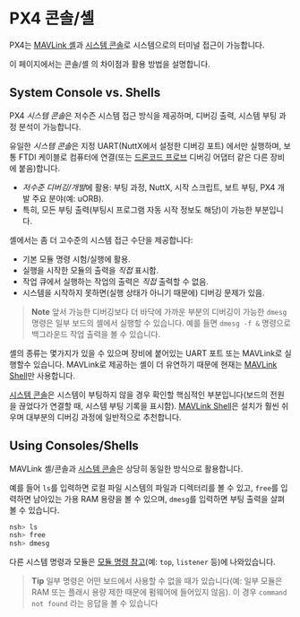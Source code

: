# PX4 콘솔/셸

PX4는 [MAVLink 셸](../debug/mavlink_shell.md)과 [시스템 콘솔](../debug/system_console.md)로 시스템으로의 터미널 접근이 가능합니다.

이 페이지에서는 콘솔/셸 의 차이점과 활용 방법을 설명합니다.

<a id="console_vs_shell"></a>

## System Console vs. Shells

PX4 *시스템 콘솔*은 저수즌 시스템 접근 방식을 제공하며, 디버깅 출력, 시스템 부팅 과정 분석이 가능합니다.

유일한 *시스템 콘솔*은 지정 UART(NuttX에서 설정한 디버깅 포트) 에서만 실행하며, 보통 FTDI 케이블로 컴퓨터에 연결(또는 [드론코드 프로브](https://kb.zubax.com/display/MAINKB/Dronecode+Probe+documentation) 디버깅 어댑터 같은 다른 장비에 붙음)합니다.
- *저수준 디버깅/개발*에 활용: 부팅 과정, NuttX, 시작 스크립트, 보트 부팅, PX4 개발 주요 분야(예: uORB).
- 특히, 모든 부팅 출력(부팅시 프로그램 자동 시작 정보도 해당)이 가능한 부분입니다.

셸에서는 좀 더 고수준의 시스템 접근 수단을 제공합니다:
- 기본 모듈 명령 시험/실행에 활용.
- 실행을 시작한 모듈의 출력을 *직접* 표시함.
- 작업 큐에서 실행하는 작업의 출력은 *직접* 출력할 수 없음.
- 시스템을 시작하지 못하면(실행 상태가 아니기 때문에) 디버깅 문제가 있음.

> **Note** 앞서 가능한 디버깅보다 더 바닥에 가까운 부분의 디버깅이 가능한 `dmesg` 명령은 일부 보드의 셸에서 실행할 수 있습니다. 예를 들면 `dmesg -f &` 명령으로 백그라운드 작업 출력을 볼 수 있습니다.

셸의 종류는 몇가지가 있을 수 있으며 장비에 붙어있는 UART 포트 또는 MAVLink로 실행할수 있습니다. MAVLink로 제공하는 셸이 더 유연하기 때문에 현재는 [MAVLink Shell](../debug/mavlink_shell.md)만 사용합니다.

[시스템 콘솔](../debug/system_console.md)은 시스템이 부팅하지 않을 경우 확인할 핵심적인 부분입니다(보드의 전원을 끊었다가 연결할 때, 시스템 부팅 기록을 표시함). [MAVLink Shell](../debug/mavlink_shell.md)은 설치가 훨씬 쉬우며 대부분의 디버깅 과정에 일반적으로 추천합니다.

<a id="using_the_console"></a>

## Using Consoles/Shells

MAVLink 셸/콘솔과 [시스템 콘솔](../debug/system_console.md)은 상당히 동일한 방식으로 활용합니다.

예를 들어 `ls`를 입력하면 로컬 파일 시스템의 파일과 디렉터리를 볼 수 있고, `free`를 입력하면 남아있는 가용 RAM 용량을 볼 수 있으며, `dmesg`를 입력하면 부팅 출력을 살펴볼 수 있습니다.

```bash
nsh> ls
nsh> free
nsh> dmesg
```

다른 시스템 명령과 모듈은 [모듈 명령 참고](../middleware/modules_main.md)(예: `top`, `listener` 등)에 나와있습니다.

> **Tip** 일부 명령은 어떤 보드에서 사용할 수 없을 때가 있습니다(예: 일부 모듈은 RAM 또는 플래시 용량 제한 때문에 펌웨어에 들어있지 않음). 이 경우 `command not found` 라는 응답을 볼 수 있습니다
